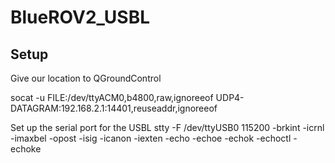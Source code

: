 # BlueROV2_USBL


## Setup

Give our location to QGroundControl

socat -u FILE:/dev/ttyACM0,b4800,raw,ignoreeof UDP4-DATAGRAM:192.168.2.1:14401,reuseaddr,ignoreeof

Set up the serial port for the USBL
stty -F /dev/ttyUSB0 115200 -brkint -icrnl -imaxbel -opost -isig -icanon -iexten -echo -echoe -echok -echoctl -echoke
